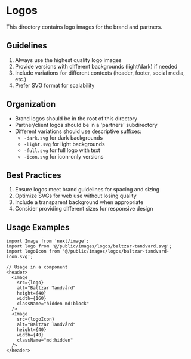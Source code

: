 # Logos

This directory contains logo images for the brand and partners.

## Guidelines

1. Always use the highest quality logo images
2. Provide versions with different backgrounds (light/dark) if needed
3. Include variations for different contexts (header, footer, social media, etc.)
4. Prefer SVG format for scalability

## Organization

- Brand logos should be in the root of this directory
- Partner/client logos should be in a 'partners' subdirectory
- Different variations should use descriptive suffixes:
  - `-dark.svg` for dark backgrounds
  - `-light.svg` for light backgrounds
  - `-full.svg` for full logo with text
  - `-icon.svg` for icon-only versions

## Best Practices

1. Ensure logos meet brand guidelines for spacing and sizing
2. Optimize SVGs for web use without losing quality
3. Include a transparent background when appropriate
4. Consider providing different sizes for responsive design

## Usage Examples

```tsx
import Image from 'next/image';
import logo from '@/public/images/logos/baltzar-tandvard.svg';
import logoIcon from '@/public/images/logos/baltzar-tandvard-icon.svg';

// Usage in a component
<header>
  <Image 
    src={logo} 
    alt="Baltzar Tandvård" 
    height={40} 
    width={160} 
    className="hidden md:block" 
  />
  <Image 
    src={logoIcon} 
    alt="Baltzar Tandvård" 
    height={40} 
    width={40} 
    className="md:hidden" 
  />
</header>
``` 